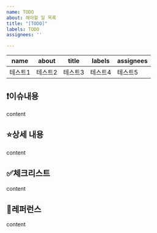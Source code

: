 ```yaml
---
name: TODO
about: 해야할 일 목록
title: "[TODO]"
labels: TODO
assignees: ''

---
```


|name|about|title|labels|assignees|
|------|---|---|---|---|
|테스트1|테스트2|테스트3|테스트4|테스트5|


:exclamation:**이슈내용**
---
content

:star:**상세 내용**
---
content

:white_check_mark:**체크리스트**
---
content

:mag_right:**레퍼런스**
---
content
